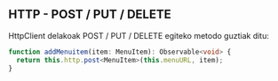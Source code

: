 ## HTTP - POST / PUT / DELETE

HttpClient delakoak POST / PUT / DELETE egiteko metodo guztiak ditu:

```typescript
function addMenuitem(item: MenuItem): Observable<void> {
  return this.http.post<MenuItem>(this.menuURL, item);
}
```


